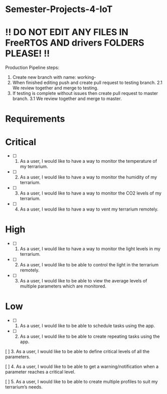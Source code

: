 # Semester-Projects-4-IoT

# !! DO NOT EDIT ANY FILES IN FreeRTOS AND drivers FOLDERS PLEASE! !! 

Production Pipeline steps:

1. Create new branch with name: working-<taskname>
2. When finished editing push and create pull request to testing branch.
2.1 We review together and merge to testing.
3. If testing is complete without issues then create pull request to master branch.
3.1 We review together and merge to master.

# Requirements
# Critical
-[ ]  1. As a user, I would like to have a way to monitor the temperature of my terrarium.
 
-[ ]  2. As a user, I would like to have a way to monitor the humidity of my terrarium.
 
-[ ] 3. As a user, I would like to have a way to monitor the CO2 levels of my terrarium.
 
-[ ] 4. As a user, I would like to have a way to vent my terrarium remotely.
 
# High
-[ ] 1. As a user, I would like to have a way to monitor the light levels in my terrarium.
 
-[ ] 2. As a user, I would like to be able to control the light in the terrarium remotely.
 
-[ ] 3. As a user, I would like to be able to view the average levels of multiple
parameters which are monitored.

# Low
-[ ] 1. As a user, I would like to be able to schedule tasks using the app.
 
-[ ] 2. As a user, I would like to be able to create repeating tasks using the app.
 
 [ ] 3. As a user, I would like to be able to define critical levels of all the parameters.
 
 [ ] 4. As a user, I would like to be able to get a warning/notification when a parameter
reaches a critical level.

 [ ] 5. As a user, I would like to be able to create multiple profiles to suit my terrarium’s
needs.
